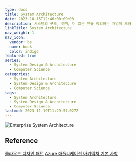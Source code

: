 ```yaml
---
type: docs
title: System Architecture
date: 2023-10-15T12:46:00+09:00
description: 시스템의 구조, 행위, 더 많은 뷰를 정의하는 개념적 모형
linkTitle: System Architecture
nav_weight: 1
nav_icon:
  vendor: bs
  name: book
  color: indigo
featured: true
series:
  - System Design & Architecture
  - Computer Science
categories:
  - System Architecture
  - System Design & Architecture
  - Computer Science
tags:
  - System Architecture
  - System Design & Architecture
  - Computer Science
lastmod: 2023-11-19T11:29:57.027Z
---
```


![Enterprise System Architecture](/computer-science/Enterprise-system-architecture-1.png#center)

## Reference

[클라우드 디자인 패턴](https://learn.microsoft.com/ko-kr/azure/architecture/patterns/#catalog-of-patterns)
[Azure 애플리케이션 아키텍처 기본 사항](https://learn.microsoft.com/ko-kr/azure/architecture/guide/)
